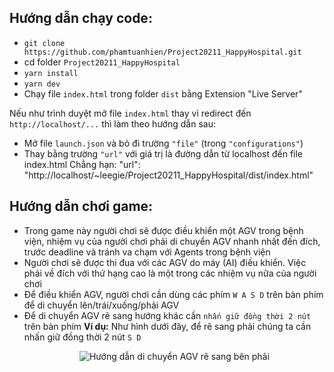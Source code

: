 ## Hướng dẫn chạy code:
- `git clone https://github.com/phamtuanhien/Project20211_HappyHospital.git`
- cd folder `Project20211_HappyHospital`
- `yarn install`
- `yarn dev`
- Chạy file `index.html` trong folder `dist` bằng Extension "Live Server"

Nếu như trình duyệt mở file `index.html` thay vì redirect đến `http://localhost/...` thì làm theo hướng dẫn sau: 
  - Mở file `launch.json` và bỏ đi trường `"file"` (trong `"configurations"`) 
  - Thay bằng trường `"url"` với giá trị là đường dẫn từ localhost đến file index.html
    Chẳng hạn: "url": "http://localhost/~leegie/Project20211_HappyHospital/dist/index.html"

## Hướng dẫn chơi game:
- Trong game này người chơi sẽ được điều khiển một AGV trong bệnh viện, nhiệm vụ của người chơi phải di chuyển AGV nhanh nhất đến đích, trước deadline và tránh va chạm với Agents trong bệnh viện
- Người chơi sẽ được thi đua với các AGV do máy (AI) điều khiển. Việc phải về đích với thứ hạng cao là một trong các nhiệm vụ nữa của người chơi
- Để điều khiển AGV, người chơi cần dùng các phím `W A S D` trên bàn phím để di chuyển lên/trái/xuống/phải AGV
- Để di chuyển AGV rẽ sang hướng khác cần `nhấn giữ đồng thời 2 nút` trên bàn phím
  **Ví dụ:** Như hình dưới đây, để rẽ sang phải chúng ta cần nhấn giữ đồng thời 2 nút `S D`
  <p align="center">
    <img src="https://i.imgur.com/b9Dh1t8.png" alt="Hướng dẫn di chuyển AGV rẽ sang bên phải"/>
  </p>
